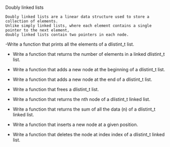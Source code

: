 Doubly linked lists

    Doubly linked lists are a linear data structure used to store a collection of elements. 
    Unlike simply linked lists, where each element contains a single pointer to the next element,
    doubly linked lists contain two pointers in each node.


 -Write a function that prints all the elements of a dlistint_t list.

 - Write a function that returns the number of elements in a linked dlistint_t list.

 - Write a function that adds a new node at the beginning of a dlistint_t list.

 - Write a function that adds a new node at the end of a dlistint_t list.

 - Write a function that frees a dlistint_t list.

 - Write a function that returns the nth node of a dlistint_t linked list.

 - Write a function that returns the sum of all the data (n) of a dlistint_t linked list.

 - Write a function that inserts a new node at a given position.

 - Write a function that deletes the node at index index of a dlistint_t linked list.